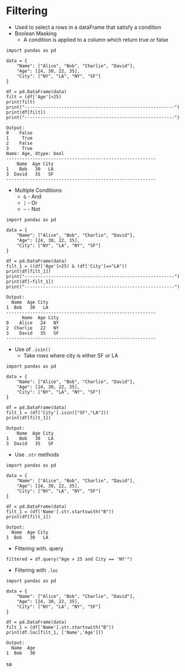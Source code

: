 # Filtering
- Used to select a rows in a dataFrame that satisfy a condition
- Boolean Masking
	- A condition is applied to a column which return true or false
```
import pandas as pd

data = {
    "Name": ["Alice", "Bob", "Charlie", "David"],
    "Age": [24, 30, 22, 35],
    "City": ["NY", "LA", "NY", "SF"]
}

df = pd.DataFrame(data)
filt = (df['Age']>25)
print(filt)
print("---------------------------------------------------------")
print(df[filt])
print("---------------------------------------------------------")
```
```
Output:
0    False
1     True
2    False
3     True
Name: Age, dtype: bool
---------------------------------------------------------
    Name  Age City
1    Bob   30   LA
3  David   35   SF
---------------------------------------------------------
```
- Multiple Conditions
	- `&` - And
	- `|` - Or
	- `~` - Not
```
import pandas as pd

data = {
    "Name": ["Alice", "Bob", "Charlie", "David"],
    "Age": [24, 30, 22, 35],
    "City": ["NY", "LA", "NY", "SF"]
}

df = pd.DataFrame(data)
filt_1 = ((df['Age']>25) & (df['City']=="LA"))
print(df[filt_1])
print("---------------------------------------------------------")
print(df[~filt_1])
print("---------------------------------------------------------")
```
```
Output:
  Name  Age City
1  Bob   30   LA
---------------------------------------------------------
      Name  Age City
0    Alice   24   NY
2  Charlie   22   NY
3    David   35   SF
---------------------------------------------------------
```
- Use of `.isin()`
	- Take rows where city is either SF or LA
```
import pandas as pd

data = {
    "Name": ["Alice", "Bob", "Charlie", "David"],
    "Age": [24, 30, 22, 35],
    "City": ["NY", "LA", "NY", "SF"]
}

df = pd.DataFrame(data)
filt_1 = (df['City'].isin(["SF","LA"]))
print(df[filt_1])

```
```
Output:
    Name  Age City
1    Bob   30   LA
3  David   35   SF
```
- Use `.str` methods
```
import pandas as pd

data = {
    "Name": ["Alice", "Bob", "Charlie", "David"],
    "Age": [24, 30, 22, 35],
    "City": ["NY", "LA", "NY", "SF"]
}

df = pd.DataFrame(data)
filt_1 = (df['Name'].str.startswith("B"))
print(df[filt_1])

```
```
Output:
  Name  Age City
1  Bob   30   LA
```
- Filtering with. query
```
filtered = df.query("Age > 25 and City == 'NY'")
```
- Filtering with `.loc`
```
import pandas as pd

data = {
    "Name": ["Alice", "Bob", "Charlie", "David"],
    "Age": [24, 30, 22, 35],
    "City": ["NY", "LA", "NY", "SF"]
}

df = pd.DataFrame(data)
filt_1 = (df['Name'].str.startswith("B"))
print(df.loc[filt_1, ['Name','Age']])
```
```
Output:
  Name  Age
1  Bob   30
```
sa